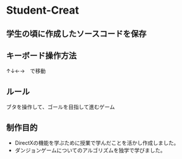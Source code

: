 # Student-Creat

## 学生の頃に作成したソースコードを保存

## キーボード操作方法
↑↓←→　で移動

## ルール
ブタを操作して、ゴールを目指して進むゲーム

## 制作目的
- DirectXの機能を学ぶために授業で学んだことを活かし作成しました。
- ダンジョンゲームについてのアルゴリズムを独学で学びました。
